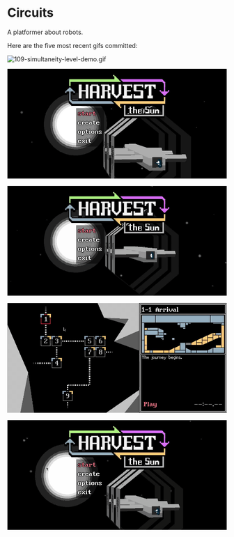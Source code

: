 # Circuits
A platformer about robots.

Here are the five most recent gifs committed:

![109-simultaneity-level-demo.gif](gifs/109-simultaneity-level-demo.gif?raw=true "109-simultaneity-level-demo")

![108-instructions.gif](gifs/108-instructions.gif?raw=true "108-instructions")

![107-menu-fadeouts.gif](gifs/107-menu-fadeouts.gif?raw=true "107-menu-fadeouts")

![106-mouse-controls-2.gif](gifs/106-mouse-controls-2.gif?raw=true "106-mouse-controls-2")

![105-mouse-controls.gif](gifs/105-mouse-controls.gif?raw=true "105-mouse-controls")
